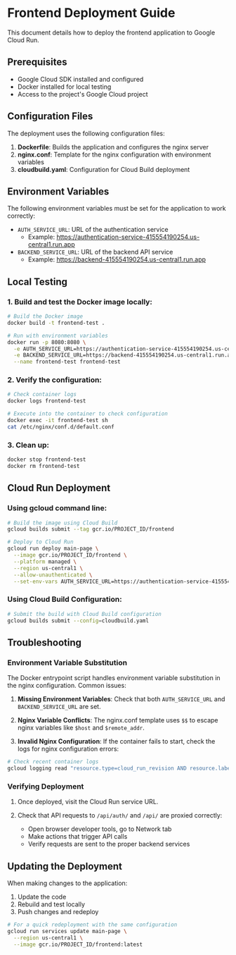 # Frontend Deployment Guide

This document details how to deploy the frontend application to Google Cloud Run.

## Prerequisites

- Google Cloud SDK installed and configured
- Docker installed for local testing
- Access to the project's Google Cloud project

## Configuration Files

The deployment uses the following configuration files:

1. **Dockerfile**: Builds the application and configures the nginx server
2. **nginx.conf**: Template for the nginx configuration with environment variables
3. **cloudbuild.yaml**: Configuration for Cloud Build deployment

## Environment Variables

The following environment variables must be set for the application to work correctly:

- `AUTH_SERVICE_URL`: URL of the authentication service
  - Example: https://authentication-service-415554190254.us-central1.run.app
- `BACKEND_SERVICE_URL`: URL of the backend API service
  - Example: https://backend-415554190254.us-central1.run.app

## Local Testing

### 1. Build and test the Docker image locally:

```bash
# Build the Docker image
docker build -t frontend-test .

# Run with environment variables
docker run -p 8080:8080 \
  -e AUTH_SERVICE_URL=https://authentication-service-415554190254.us-central1.run.app \
  -e BACKEND_SERVICE_URL=https://backend-415554190254.us-central1.run.app \
  --name frontend-test frontend-test
```

### 2. Verify the configuration:

```bash
# Check container logs
docker logs frontend-test

# Execute into the container to check configuration
docker exec -it frontend-test sh
cat /etc/nginx/conf.d/default.conf
```

### 3. Clean up:

```bash
docker stop frontend-test
docker rm frontend-test
```

## Cloud Run Deployment

### Using gcloud command line:

```bash
# Build the image using Cloud Build
gcloud builds submit --tag gcr.io/PROJECT_ID/frontend

# Deploy to Cloud Run
gcloud run deploy main-page \
  --image gcr.io/PROJECT_ID/frontend \
  --platform managed \
  --region us-central1 \
  --allow-unauthenticated \
  --set-env-vars AUTH_SERVICE_URL=https://authentication-service-415554190254.us-central1.run.app,BACKEND_SERVICE_URL=https://backend-415554190254.us-central1.run.app
```

### Using Cloud Build Configuration:

```bash
# Submit the build with Cloud Build configuration
gcloud builds submit --config=cloudbuild.yaml
```

## Troubleshooting

### Environment Variable Substitution

The Docker entrypoint script handles environment variable substitution in the nginx configuration. Common issues:

1. **Missing Environment Variables**: Check that both `AUTH_SERVICE_URL` and `BACKEND_SERVICE_URL` are set.

2. **Nginx Variable Conflicts**: The nginx.conf template uses `$$` to escape nginx variables like `$host` and `$remote_addr`.

3. **Invalid Nginx Configuration**: If the container fails to start, check the logs for nginx configuration errors:

```bash
# Check recent container logs
gcloud logging read "resource.type=cloud_run_revision AND resource.labels.service_name=main-page"
```

### Verifying Deployment

1. Once deployed, visit the Cloud Run service URL.

2. Check that API requests to `/api/auth/` and `/api/` are proxied correctly:
   - Open browser developer tools, go to Network tab
   - Make actions that trigger API calls
   - Verify requests are sent to the proper backend services

## Updating the Deployment

When making changes to the application:

1. Update the code
2. Rebuild and test locally
3. Push changes and redeploy

```bash
# For a quick redeployment with the same configuration
gcloud run services update main-page \
  --region us-central1 \
  --image gcr.io/PROJECT_ID/frontend:latest
```